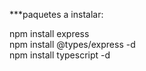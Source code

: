 ***paquetes a instalar:

npm install express
<br/>
npm install @types/express -d
<br/>
npm install typescript -d 
